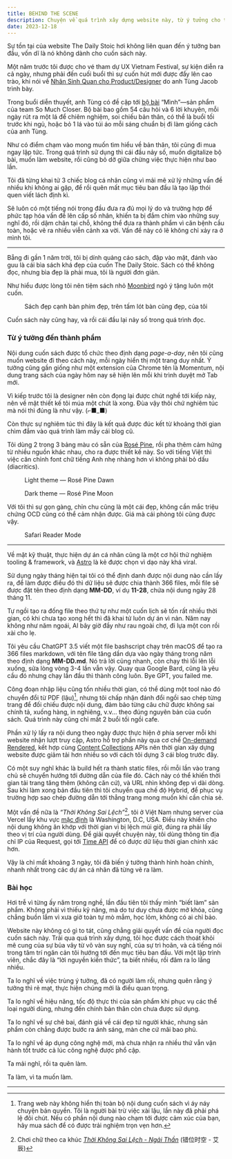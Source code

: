 ```yaml
---
title: BEHIND THE SCENE
description: Chuyện về quá trình xây dựng website này, từ ý tưởng cho tới thành phẩm, và bài học
date: 2023-12-18
---
```


Sự tồn tại của website The Daily Stoic hơi không liên quan đến ý tưởng ban đầu, vốn dĩ là nó không dành cho cuốn sách này.

Một năm trước tôi được cho vé tham dự UX Vietnam Festival, sự kiện diễn ra cả ngày, nhưng phải đến cuối buổi thì sự cuốn hút mới được đẩy lên cao trào, khi nói về [Nhân Sinh Quan cho Product/Designer](https://www.canva.com/design/DAFUVgvNt8I/ed8Bn-rM_O7013Tu-sC0lw/view) do anh Tùng Jacob trình bày.

Trong buổi diễn thuyết, anh Tùng có đề cập tới [bộ bài](https://readingcabin.vn/product/bo-bai-minh/) “Mình”—sản phẩm của team So Much Closer. Bộ bài bao gồm 54 câu hỏi và 6 lời khuyên, mỗi ngày rút ra một lá để chiêm nghiệm, soi chiếu bản thân, có thể là buổi tối trước khi ngủ, hoặc bỏ 1 lá vào túi áo mỗi sáng chuẩn bị đi làm giống cách của anh Tùng.

Như có điểm chạm vào mong muốn tìm hiểu về bản thân, tôi cũng đi mua ngay lập tức. Trong quá trình sử dụng thì cái đầu nảy số, muốn digitalize bộ bài, muốn làm website, rồi cũng bỏ dở giữa chừng việc thực hiện như bao lần.

Tôi đã từng khai tử 3 chiếc blog cá nhân cũng vì mải mê xử lý những vấn đề nhiều khi không ai gặp, để rồi quên mất mục tiêu ban đầu là tạo lập thói quen viết lách định kì.

Sẽ luôn có một tiếng nói trong đầu đưa ra đủ mọi lý do và trường hợp để phức tạp hóa vấn đề lên cấp số nhân, khiến ta bị đắm chìm vào những suy nghĩ đó, rồi dậm chân tại chỗ, không thể đưa ra thành phẩm vì căn bệnh cầu toàn, hoặc vẽ ra nhiều viễn cảnh xa vời. Vấn đề này có lẽ không chỉ xảy ra ở mình tôi.

***

Bẵng đi gần 1 năm trời, tôi bị dính quảng cáo sách, đập vào mặt, đánh vào guu là cái bìa sách khá đẹp của cuốn The Daily Stoic. Sách có thể không đọc, nhưng bìa đẹp là phải mua, tôi là người đơn giản.

Như hiểu được lòng tôi nên tiệm sách nhỏ [Moonbird](https://shopee.vn/moonbirdbooks) ngỏ ý tặng luôn một cuốn.

<figure>
  <div>
    <img src="/images/book.jpeg" alt="" />
  </div>
  <figcaption>Sách đẹp cạnh bàn phím đẹp, trên tấm lót bàn cũng đẹp, của tôi</figurecaption>
</figure>

Cuốn sách này cũng hay, và rồi cái đầu lại nảy số trong quá trình đọc.

### Từ ý tưởng đến thành phẩm

Nội dung cuốn sách được tổ chức theo định dạng _page-a-day_, nên tôi cũng muốn website đi theo cách này, mỗi ngày hiển thị một trang duy nhất. Ý tưởng cũng gần giống như một extension của Chrome tên là Momentum, nội dung trang sách của ngày hôm nay sẽ hiện lên mỗi khi trình duyệt mở Tab mới.

Vì kiếp trước tôi là designer nên còn đọng lại được chút nghề tới kiếp này, nên về mặt thiết kế tôi múa một chút là xong. Đùa vậy thôi chứ nghiêm túc mà nói thì đúng là như vậy. (⌐■_■)

Còn thực sự nghiêm túc thì đây là kết quả được đúc kết từ khoảng thời gian chìm đắm vào quá trình làm mấy cái blog cũ.

Tôi dùng 2 trong 3 bảng màu có sẵn của [Rosé Pine](https://rosepinetheme.com), rồi pha thêm cảm hứng từ nhiều nguồn khác nhau, cho ra được thiết kế này. So với tiếng Việt thì việc căn chỉnh font chữ tiếng Anh nhẹ nhàng hơn vì không phải bỏ dấu (diacritics).

<figure>
  <div>
    <img src="/images/light.png" alt="" />
  </div>
  <figcaption>Light theme — Rosé Pine Dawn</figurecaption>
</figure>

<figure>
  <div>
    <img src="/images/dark.png" alt="" />
  </div>
  <figcaption>Dark theme — Rosé Pine Moon</figurecaption>
</figure>

Với tôi thì sự gọn gàng, chỉn chu cũng là một cái đẹp, không cần mắc triệu chứng OCD cũng có thể cảm nhận được. Giá mà cái phòng tôi cũng được vậy.

<figure>
  <div>
    <img src="/images/reader-mode.png" alt="" />
  </div>
  <figcaption>Safari Reader Mode</figurecaption>
</figure>

***

Về mặt kỹ thuật, thực hiện dự án cá nhân cũng là một cơ hội thử nghiệm tooling & framework, và [Astro](https://astro.build) là kẻ được chọn vì dạo này khá viral.

Sử dụng ngày tháng hiện tại tôi có thể định danh được nội dung nào cần lấy ra, để làm được điều đó thì dữ liệu sẽ được chia thành 366 files, mỗi file sẽ được đặt tên theo định dạng **MM-DD**, ví dụ **11-28**, chứa nội dung ngày 28 tháng 11.

Tự ngồi tạo ra đống file theo thứ tự như một cuốn lịch sẽ tốn rất nhiều thời gian, có khi chưa tạo xong hết thì đã khai tử luôn dự án vì nản. Năm nay không như năm ngoái, AI bây giờ đầy như rau ngoài chợ, đi lựa một con rồi xài cho lẹ.

Tôi yêu cầu ChatGPT 3.5 viết một file bashscript chạy trên macOS để tạo ra 366 files markdown, với tên file tăng dần dựa vào ngày tháng trong năm theo định dạng **MM-DD.md**. Nó trả lời cũng nhanh, còn chạy thì lỗi lên lỗi xuống, sửa lòng vòng 3-4 lần vẫn vậy. Quay qua Google Bard, cũng là yêu cầu đó nhưng chạy lần đầu thì thành công luôn. Bye GPT, you failed me.

Công đoạn nhập liệu cũng tốn nhiều thời gian, có thể dùng một tool nào đó chuyển đổi từ PDF (lậu)[^1], nhưng tôi chấp nhận đánh đổi ngồi sao chép từng trang để đối chiếu được nội dung, đảm bảo từng câu chữ được không sai chính tả, xuống hàng, in nghiêng, v.v... theo đúng nguyên bản của cuốn sách. Quá trình này cũng chỉ mất 2 buổi tối ngồi cafe.

Phần xử lý lấy ra nội dung theo ngày được thực hiện ở phía server mỗi khi website nhận lượt truy cập, Astro hỗ trợ phần này qua cơ chế [On-demand Rendered](https://docs.astro.build/en/core-concepts/rendering-modes/#on-demand-rendered), kết hợp cùng [Content Collections](https://docs.astro.build/en/guides/content-collections/) APIs nên thời gian xây dựng website được giảm tải hơn nhiều so với cách tôi dựng 3 cái blog trước đây.

Có một suy nghĩ khác là build hết ra thành static files, rồi mỗi lần vào trang chủ sẽ chuyển hướng tới đường dẫn của file đó. Cách này có thể khiến thời gian tải trang tăng thêm (không căn cứ), và URL nhìn không đẹp vì dài dòng. Sau khi làm xong bản đầu tiên thì tôi chuyển qua chế độ Hybrid, để phục vụ trường hợp sao chép đường dẫn tới thẳng trang mong muốn khi cần chia sẻ.

Một vấn đề nữa là _“Thời Không Sai Lệch”_[^2], tôi ở Việt Nam nhưng server của Vercel lấy khu vực [mặc định](https://vercel.com/docs/edge-network/regions#compute-defaults) là Washington, D.C, USA. Điều này khiến cho nội dung không ăn khớp với thời gian vì bị lệch múi giờ, đúng ra phải lấy theo vị trí của người dùng. Để giải quyết chuyện này, tôi dùng thông tin địa chỉ IP của Request, gọi tới [Time API](https://timeapi.io) để có được dữ liệu thời gian chính xác hơn.

Vậy là chỉ mất khoảng 3 ngày, tôi đã biến ý tưởng thành hình hoàn chỉnh, nhanh nhất trong các dự án cá nhân đã từng vẽ ra làm.

### Bài học

Hơi trễ vì từng ấy năm trong nghề, lần đầu tiên tôi thấy mình “biết làm” sản phẩm. Không phải vì thiếu kỹ năng, mà do tư duy chưa được mở khóa, cũng chẳng buồn lắm vì xưa giờ toàn tự mò mẫm, học lỏm, không có ai chỉ bảo.

Website này không có gì to tát, cũng chẳng giải quyết vấn đề của người đọc cuốn sách này. Trải qua quá trình xây dựng, tôi học được cách thoát khỏi mê cung của sự bủa vây từ vô vàn suy nghĩ, của sự trì hoãn, và cả tiếng nói trong tâm trí ngăn cản tôi hướng tới đến mục tiêu ban đầu. Với một lập trình viên, chắc đây là “lời nguyền kiến thức”, ta biết nhiều, rồi đâm ra lo lắng nhiều.

Ta lo nghĩ về việc trùng ý tưởng, đã có người làm rồi, nhưng quên rằng ý tưởng thì rẻ mạt, thực hiện chúng mới là điều quan trọng.

Ta lo nghĩ về hiệu năng, tốc độ thực thi của sản phẩm khi phục vụ các thể loại người dùng, nhưng đến chính bản thân còn chưa được sử dụng.

Ta lo nghĩ về sự chê bai, đánh giá về cái đẹp từ người khác, nhưng sản phẩm còn chẳng được bước ra ánh sáng, màn che cứ mãi bao phủ.

Ta lo nghĩ về áp dụng công nghệ mới, mà chưa nhận ra nhiều thứ vẫn vận hành tốt trước cả lúc công nghệ được phổ cập.

Ta mải nghĩ, rồi ta quên làm.

Ta làm, vì ta muốn làm.

***

[^1]: Trang web này không hiển thị toàn bộ nội dung cuốn sách vì áy náy chuyện bản quyền. Tôi là người bài trừ việc xài lậu, lần này đã phải phá lệ đôi chút. Nếu có phần nội dung nào chạm tới được cảm xúc của bạn, hãy mua sách để có được trải nghiệm trọn vẹn hơn.
[^2]: Chơi chữ theo ca khúc _[Thời Không Sai Lệch - Ngải Thần](https://music.youtube.com/watch?v=FVEpQ8a4fs0)_ (错位时空 - 艾辰)

